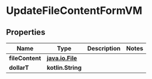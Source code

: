 
# UpdateFileContentFormVM

## Properties
Name | Type | Description | Notes
------------ | ------------- | ------------- | -------------
**fileContent** | [**java.io.File**](java.io.File.md) |  | 
**dollarT** | **kotlin.String** |  | 



